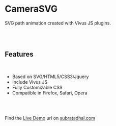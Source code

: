 <h1>CameraSVG</h1>
<p>SVG path animation created with Vivus JS plugins.</p>
</br>
</br>
<h2>Features</h2><br />
<ul class="feature">
            <li>Based on SVG/HTML5/CSS3/Jquery</li>
            <li>Include Vivus JS</li>
            <li>Fully Customizable CSS</li>
            <li>Compatible in Firefox, Safari, Opera</li>
        </ul>
<br />
<br />
<p> Find the <a href="http://subratadhal.com/svg/camera/" target="_blank">Live Demo</a> url on <a href="http://subratadhal.com/svg/camerasvg/" target="_blank">subratadhal.com</a></p>
